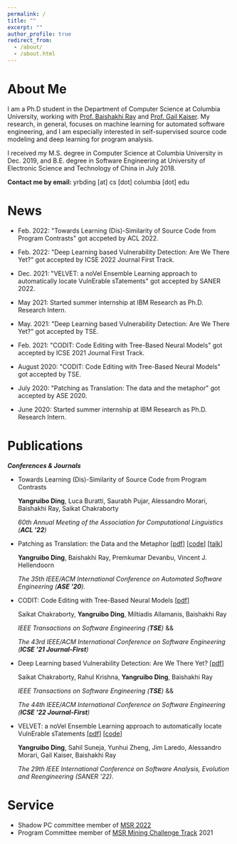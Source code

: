 ```yaml
---
permalink: /
title: ""
excerpt: ""
author_profile: true
redirect_from: 
  - /about/
  - /about.html
---
```


About Me
======

I am a Ph.D student in the Department of Computer Science at Columbia University, working with [Prof. Baishakhi Ray](https://www.rayb.info/) and [Prof. Gail Kaiser](http://www.cs.columbia.edu/~kaiser/). My research, in general, focuses on machine learning for automated software engineering, and I am especially interested in self-supervised source code modeling and deep learning for program analysis.

I received my M.S. degree in Computer Science at Columbia University in Dec. 2019, and B.E. degree in Software Engineering at University of Electronic Science and Technology of China in July 2018.

**Contact me by email:** yrbding [at] cs [dot] columbia [dot] edu

News
======
- Feb. 2022: "Towards Learning (Dis)-Similarity of Source Code from Program Contrasts" got accpeted by ACL 2022.

- Feb. 2022: "Deep Learning based Vulnerability Detection: Are We There Yet?" got accepted by ICSE 2022 Journal First Track.

- Dec. 2021: "VELVET: a noVel Ensemble Learning approach to automatically locate VulnErable sTatements" got accepted by SANER 2022.

- May 2021: Started summer internship at IBM Research as Ph.D. Research Intern.

- May. 2021: "Deep Learning based Vulnerability Detection: Are We There Yet?" got accepted by TSE.

- Feb. 2021: "CODIT: Code Editing with Tree-Based Neural Models" got accepted by ICSE 2021 Journal First Track.

- August 2020: "CODIT: Code Editing with Tree-Based Neural Models" got accepted by TSE.

- July 2020: "Patching as Translation: The data and the metaphor" got accepted by ASE 2020.

- June 2020: Started summer internship at IBM Research as Ph.D. Research Intern.

Publications
======
  
___Conferences & Journals___

- Towards Learning (Dis)-Similarity of Source Code from Program Contrasts

  **Yangruibo Ding**, Luca Buratti, Saurabh Pujar, Alessandro Morari, Baishakhi Ray, Saikat Chakraborty
  
  *60th Annual Meeting of the Association for Computational Linguistics (__ACL '22__)*

- Patching as Translation: the Data and the Metaphor [[pdf](https://arxiv.org/abs/2008.10707)] [[code](https://github.com/ARiSE-Lab/Patch-as-translation)] [[talk](https://www.youtube.com/watch?v=6pW8QlM70yE)]
  
  **Yangruibo Ding**, Baishakhi Ray, Premkumar Devanbu, Vincent J. Hellendoorn
  
  *The 35th IEEE/ACM International Conference on Automated Software Engineering (__ASE '20__).*

- CODIT: Code Editing with Tree-Based Neural Models [[pdf](https://arxiv.org/abs/1810.00314)]

  Saikat Chakraborty, **Yangruibo Ding**, Miltiadis Allamanis, Baishakhi Ray
  
  *IEEE Transactions on Software Engineering (__TSE__)* &&
  
  *The 43rd IEEE/ACM International Conference on Software Engineering (__ICSE '21 Journal-First__)*
  
- Deep Learning based Vulnerability Detection: Are We There Yet? [[pdf](https://arxiv.org/abs/2009.07235)]

  Saikat Chakraborty, Rahul Krishna, **Yangruibo Ding**, Baishakhi Ray
  
  *IEEE Transactions on Software Engineering (__TSE__)* &&
  
  *The 44th IEEE/ACM International Conference on Software Engineering (__ICSE '22 Journal-First__)*

- VELVET: a noVel Ensemble Learning approach to automatically locate VulnErable sTatements [[pdf](https://arxiv.org/abs/2112.10893)] [[code](https://github.com/ARiSE-Lab/VELVET)]

  **Yangruibo Ding**, Sahil Suneja, Yunhui Zheng, Jim Laredo, Alessandro Morari, Gail Kaiser, Baishakhi Ray
  
  *The 29th IEEE International Conference on Software Analysis, Evolution and Reengineering (SANER '22).*
  

Service
======
- Shadow PC committee member of [MSR 2022](https://conf.researchr.org/home/msr-2022)
- Program Committee member of [MSR Mining Challenge Track](https://2021.msrconf.org/track/msr-2021-mining-challenge#Call-for-Mining-Challenge-Papers) 2021


